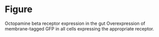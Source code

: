# Figure
Octopamine beta receptor expression in the gut
Overexpression of membrane-tagged GFP in all cells expressing the appropriate receptor.
